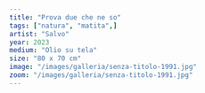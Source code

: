 ```yaml
---
title: "Prova due che ne so"
tags: ["natura", "matita",]
artist: "Salvo"
year: 2023
medium: "Olio su tela"
size: "80 x 70 cm"
image: "/images/galleria/senza-titolo-1991.jpg"
zoom: "/images/galleria/senza-titolo-1991.jpg"
---
```

